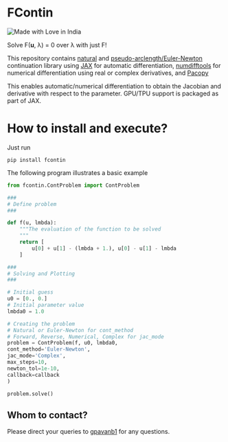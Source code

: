 # FContin

![Made with Love in India](https://madewithlove.org.in/badge.svg)

Solve F(**u**, λ) = 0 over λ with just F!

This repository contains [natural](https://en.wikipedia.org/wiki/Numerical_continuation#Natural_parameter_continuation) and [pseudo-arclength/Euler-Newton](https://en.wikipedia.org/wiki/Numerical_continuation#Pseudo-arclength_continuation) continuation library using [JAX](https://github.com/google/jax) for automatic differentiation, [numdifftools](https://pypi.org/project/numdifftools/) for numerical differentiation using real or complex derivatives, and [Pacopy](https://github.com/nschloe/pacopy)

This enables automatic/numerical differentiation to obtain the Jacobian and derivative with respect to the parameter. GPU/TPU support is packaged as part of JAX.

# How to install and execute?

Just run 
```
pip install fcontin
```

The following program illustrates a basic example
```python
from fcontin.ContProblem import ContProblem

###
# Define problem
###

def f(u, lmbda):
    """The evaluation of the function to be solved
    """
    return [
        u[0] + u[1] - (lmbda + 1.), u[0] - u[1] - lmbda
    ]

###
# Solving and Plotting
###

# Initial guess
u0 = [0., 0.]
# Initial parameter value
lmbda0 = 1.0

# Creating the problem
# Natural or Euler-Newton for cont_method
# Forward, Reverse, Numerical, Complex for jac_mode
problem = ContProblem(f, u0, lmbda0,
cont_method='Euler-Newton', 
jac_mode='Complex',
max_steps=10,
newton_tol=1e-10,
callback=callback
)

problem.solve()
```

## Whom to contact?

Please direct your queries to [gpavanb1](http://github.com/gpavanb1)
for any questions.